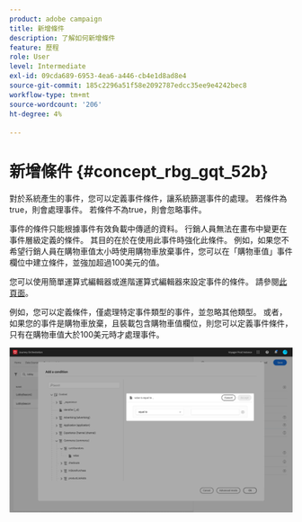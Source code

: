 ```yaml
---
product: adobe campaign
title: 新增條件
description: 了解如何新增條件
feature: 歷程
role: User
level: Intermediate
exl-id: 09cda689-6953-4ea6-a446-cb4e1d8ad8e4
source-git-commit: 185c2296a51f58e2092787edcc35ee9e4242bec8
workflow-type: tm+mt
source-wordcount: '206'
ht-degree: 4%

---
```


# 新增條件 {#concept_rbg_gqt_52b}

對於系統產生的事件，您可以定義事件條件，讓系統篩選事件的處理。 若條件為true，則會處理事件。 若條件不為true，則會忽略事件。

事件的條件只能根據事件有效負載中傳遞的資料。 行銷人員無法在畫布中變更在事件層級定義的條件。 其目的在於在使用此事件時強化此條件。 例如，如果您不希望行銷人員在購物車值太小時使用購物車放棄事件，您可以在「購物車值」事件欄位中建立條件，並強加超過100美元的值。

您可以使用簡單運算式編輯器或進階運算式編輯器來設定事件的條件。 請參閱[此頁面](../expression/expressionadvanced.md)。

例如，您可以定義條件，僅處理特定事件類型的事件，並忽略其他類型。 或者，如果您的事件是購物車放棄，且裝載包含購物車值欄位，則您可以定義事件條件，只有在購物車值大於100美元時才處理事件。

![](../assets/journey78.png)

